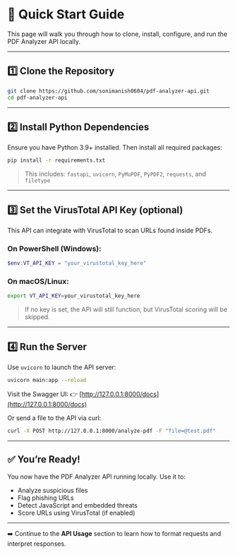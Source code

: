 # 🚀 Quick Start Guide

This page will walk you through how to clone, install, configure, and run the PDF Analyzer API locally.

---

## 1️⃣ Clone the Repository

```bash
git clone https://github.com/sonimanish0604/pdf-analyzer-api.git
cd pdf-analyzer-api
```

---

## 2️⃣ Install Python Dependencies

Ensure you have Python 3.9+ installed. Then install all required packages:

```bash
pip install -r requirements.txt
```

> This includes: `fastapi`, `uvicorn`, `PyMuPDF`, `PyPDF2`, `requests`, and `filetype`

---

## 3️⃣ Set the VirusTotal API Key (optional)

This API can integrate with VirusTotal to scan URLs found inside PDFs.

### On PowerShell (Windows):

```powershell
$env:VT_API_KEY = "your_virustotal_key_here"
```

### On macOS/Linux:

```bash
export VT_API_KEY=your_virustotal_key_here
```

> If no key is set, the API will still function, but VirusTotal scoring will be skipped.

---

## 4️⃣ Run the Server

Use `uvicorn` to launch the API server:

```bash
uvicorn main:app --reload
```

Visit the Swagger UI:
👉 [http://127.0.0.1:8000/docs](http://127.0.0.1:8000/docs)

Or send a file to the API via curl:

```bash
curl -X POST http://127.0.0.1:8000/analyze-pdf -F "file=@test.pdf"
```

---

## ✅ You’re Ready!

You now have the PDF Analyzer API running locally. Use it to:

* Analyze suspicious files
* Flag phishing URLs
* Detect JavaScript and embedded threats
* Score URLs using VirusTotal (if enabled)

---

➡️ Continue to the **API Usage** section to learn how to format requests and interpret responses.
